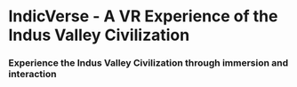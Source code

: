 # IndicVerse - A VR Experience of the Indus Valley Civilization

### Experience the Indus Valley Civilization through immersion and interaction 

